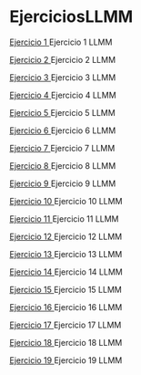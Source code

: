 # EjerciciosLLMM
<A HREF="https://github.com/DaniMa02/EjerciciosLLMM/blob/main/Tema%201/Ejercicio%201"> Ejercicio 1 <A/>                    Ejercicio 1 LLMM
  
<A HREF="https://github.com/DaniMa02/EjerciciosLLMM/blob/main/Tema%201/Ejercicio%202"> Ejercicio 2 <A/>                    Ejercicio 2 LLMM
  
<A HREF="https://github.com/DaniMa02/EjerciciosLLMM/blob/main/Tema%201/Ejercicio%203"> Ejercicio 3 <A/>                    Ejercicio 3 LLMM
  
<A HREF="https://github.com/DaniMa02/prueba/blob/main/README.md"> Ejercicio 4 <A/>                                         Ejercicio 4 LLMM
  
<A HREF="https://github.com/DaniMa02/EjerciciosLLMM/blob/main/Tema%201/Ejercicio%205"> Ejercicio 5 <A/>                    Ejercicio 5 LLMM
  
<A HREF="https://github.com/DaniMa02/EjerciciosLLMM/blob/main/Tema%201/Ejercicio%206"> Ejercicio 6 <A/>                    Ejercicio 6 LLMM
          
<A HREF="https://github.com/DaniMa02/EjerciciosLLMM/blob/main/Tema%201/Ejercicio%207"> Ejercicio 7 <A/>                    Ejercicio 7 LLMM
  
<A HREF="https://github.com/DaniMa02/EjerciciosLLMM/blob/main/Tema%201/Ejercicio%208"> Ejercicio 8 <A/>                    Ejercicio 8 LLMM

<A HREF="https://github.com/DaniMa02/EjerciciosLLMM/blob/main/Tema%201/Ejercicio%209"> Ejercicio 9 <A/>                    Ejercicio 9 LLMM
  
<A HREF="https://github.com/DaniMa02/EjerciciosLLMM/blob/main/Tema%201/Ejercicio%2010"> Ejercicio 10 <A/>                  Ejercicio 10 LLMM
  
<A HREF="https://github.com/DaniMa02/EjerciciosLLMM/blob/main/Tema%201/Ejercicio%2011"> Ejercicio 11 <A/>                  Ejercicio 11 LLMM
  
<A HREF="https://github.com/DaniMa02/EjerciciosLLMM/blob/main/Tema%201/Ejercicio%2012"> Ejercicio 12 <A/>                  Ejercicio 12 LLMM
  
<A HREF="https://github.com/DaniMa02/EjerciciosLLMM/tree/main/Tema%201/Ejercicio%2013"> Ejercicio 13 <A/>                  Ejercicio 13 LLMM
  
<A HREF="https://github.com/DaniMa02/EjerciciosLLMM/blob/main/Tema%201/Ejercicio%2014.html"> Ejercicio 14 <A/>             Ejercicio 14 LLMM
  
<A HREF="https://github.com/DaniMa02/EjerciciosLLMM/blob/main/Tema%201/Ejercicio%2015.html"> Ejercicio 15 <A/>             Ejercicio 15 LLMM
  
<A HREF="https://github.com/DaniMa02/EjerciciosLLMM/blob/main/Tema%201/Ejercicio%2016.html"> Ejercicio 16 <A/>             Ejercicio 16 LLMM
  
<A HREF="https://github.com/DaniMa02/EjerciciosLLMM/blob/main/Tema%201/Ejercicio%2017.html"> Ejercicio 17 <A/>             Ejercicio 17 LLMM

<A HREF="https://github.com/DaniMa02/EjerciciosLLMM/blob/main/Tema%201/Ejercicio%2018.html"> Ejercicio 18 <A/>             Ejercicio 18 LLMM
  
<A HREF="https://github.com/DaniMa02/EjerciciosLLMM/blob/main/Tema%201/Ejercicio%2019.html"> Ejercicio 19 <A/>             Ejercicio 19 LLMM
<A HREF=""> <A/>
<A HREF=""> <A/>
<A HREF=""> <A/>
<A HREF=""> <A/>
<A HREF=""> <A/>
<A HREF=""> <A/>
<A HREF=""> <A/>
